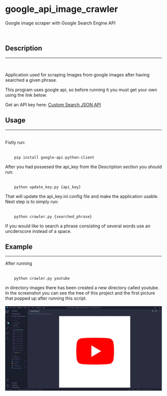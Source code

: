 # google_api_image_crawler

Google image scraper with Google Search Engine API

<br>

## Description

---

<br>

Application used for scraping Images from google images after having searched a given phrase.<br>

This program uses google api, so before running it you must get your own using the link below.<br>

Get an API key here: [Custom Search JSON API](developers.google.com/custom-search/v1/introduction)

## Usage

---

<br>
Fistly run:<br><br>

        pip install google-api-python-client

After you had possesed the api_key from the Description section you should run:<br><br>

        python update_key.py {api_key}

That will update the api_key.ini config file and make the application usable. Next step is to simply run:<br><br>

        python crawler.py {searched_phrase}

If you would like to search a phrase consisting of several words use an uncderscore instead of a space.

## Example

---

After running<br><br>

        python crawler.py youtube

in directory images there has been created a new directory called youtube. In the screenshot you can see the tree of this project and the first picture that popped up after running this script.<br><br>
![](git_images/youtube.png)
